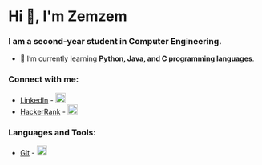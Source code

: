 # Hi 👋, I'm Zemzem
### I am a second-year student in Computer Engineering.

- 🌱 I’m currently learning **Python, Java, and C programming languages**.

### Connect with me:
* [LinkedIn](https://linkedin.com/in/zaylmzdr) - <img src="https://raw.githubusercontent.com/rahuldkjain/github-profile-readme-generator/master/src/images/icons/Social/linked-in-alt.svg" alt="LinkedIn" width="20" height="20"/>
* [HackerRank](https://www.hackerrank.com/zemzemaylmzdr) - <img src="https://raw.githubusercontent.com/rahuldkjain/github-profile-readme-generator/master/src/images/icons/Social/hackerrank.svg" alt="HackerRank" width="20" height="20"/>

### Languages and Tools:
* [Git](https://git-scm.com/) - <img src="https://www.vectorlogo.zone/logos/git-scm/git-scm-icon.svg" alt="Git" width="20" height="20"/>


